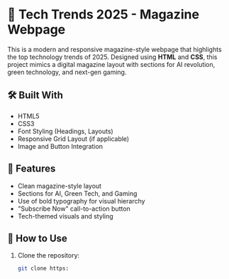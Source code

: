 # 📰 Tech Trends 2025 - Magazine Webpage

This is a modern and responsive magazine-style webpage that highlights the top technology trends of 2025. Designed using **HTML** and **CSS**, this project mimics a digital magazine layout with sections for AI revolution, green technology, and next-gen gaming.

## 🛠️ Built With

- HTML5
- CSS3
- Font Styling (Headings, Layouts)
- Responsive Grid Layout (if applicable)
- Image and Button Integration

## 📂 Features

- Clean magazine-style layout
- Sections for AI, Green Tech, and Gaming
- Use of bold typography for visual hierarchy
- "Subscribe Now" call-to-action button
- Tech-themed visuals and styling


## 🚀 How to Use

1. Clone the repository:
   ```bash
   git clone https:


